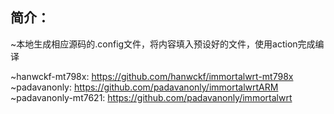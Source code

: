 简介：
--
~本地生成相应源码的.config文件，将内容填入预设好的文件，使用action完成编译<br>

~hanwckf-mt798x: https://github.com/hanwckf/immortalwrt-mt798x<br>
~padavanonly: https://github.com/padavanonly/immortalwrtARM<br>
~padavanonly-mt7621: https://github.com/padavanonly/immortalwrt<br>
